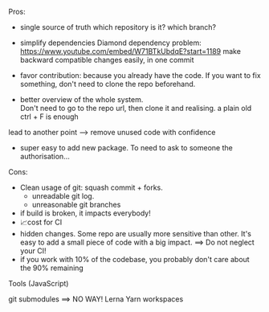 


Pros:

* single source of truth
  which repository is it? which branch?

* simplify dependencies
  Diamond dependency problem: https://www.youtube.com/embed/W71BTkUbdqE?start=1189
  make backward compatible changes easily, in one commit

* favor contribution: because you already have the code.
If you want to fix something, don't need to clone the repo beforehand.

* better overview of the whole system.  
Don't need to go to the repo url, then clone it and realising.
a plain old ctrl + F is enough

lead to another point --> remove unused code with confidence

* super easy to add new package. To need to ask to someone the authorisation...


Cons:

* Clean usage of git: squash commit + forks.
  * unreadable git log.
  * unreasonable git branches
* if build is broken, it impacts everybody!
* 📈cost for CI
* hidden changes. Some repo are usually more sensitive than other. It's easy to add a small piece of code with a big impact.
==> Do not neglect your CI!
* if you work with 10% of the codebase, you probably don't care about the 90% remaining


Tools (JavaScript)

git submodules ==> NO WAY!
Lerna
Yarn workspaces